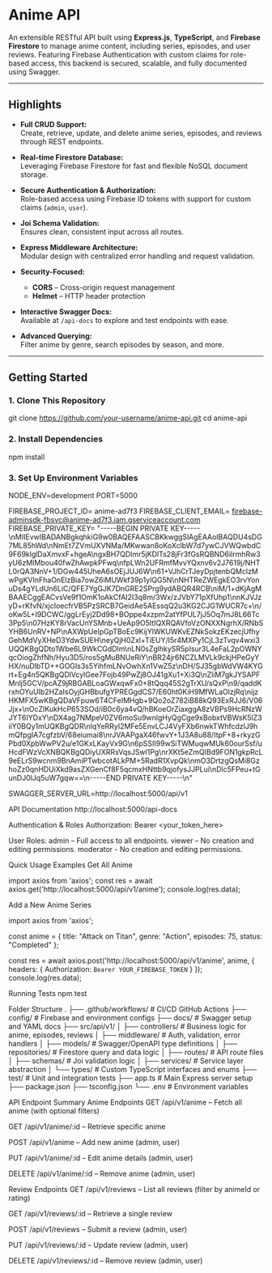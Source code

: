 #  Anime API

An extensible RESTful API built using **Express.js**, **TypeScript**, and **Firebase Firestore** to manage anime content, including series, episodes, and user reviews. Featuring Firebase Authentication with custom claims for role-based access, this backend is secured, scalable, and fully documented using Swagger.

---

##  Highlights

- **Full CRUD Support:**  
  Create, retrieve, update, and delete anime series, episodes, and reviews through REST endpoints.

- **Real-time Firestore Database:**  
  Leveraging Firebase Firestore for fast and flexible NoSQL document storage.

- **Secure Authentication & Authorization:**  
  Role-based access using Firebase ID tokens with support for custom claims (`admin`, `user`).

- **Joi Schema Validation:**  
  Ensures clean, consistent input across all routes.

- **Express Middleware Architecture:**  
  Modular design with centralized error handling and request validation.

- **Security-Focused:**  
  - **CORS** – Cross-origin request management  
  - **Helmet** – HTTP header protection

- **Interactive Swagger Docs:**  
  Available at `/api-docs` to explore and test endpoints with ease.

- **Advanced Querying:**  
  Filter anime by genre, search episodes by season, and more.

---

##  Getting Started

### 1. Clone This Repository
git clone https://github.com/your-username/anime-api.git
cd anime-api

### 2. Install Dependencies
npm install

### 3.  Set Up Environment Variables
NODE_ENV=development
PORT=5000

FIREBASE_PROJECT_ID= anime-ad7f3
FIREBASE_CLIENT_EMAIL= firebase-adminsdk-fbsvc@anime-ad7f3.iam.gserviceaccount.com
FIREBASE_PRIVATE_KEY= "-----BEGIN PRIVATE KEY-----\nMIIEvwIBADANBgkqhkiG9w0BAQEFAASCBKkwggSlAgEAAoIBAQDU4sDG7ML85hWd\nNmEt7ZVmUXVNMa/MKwwan8oKoXclbW7d7ywCJVWQwbdC9F69klglDaXmvxF+hgeA\ngxBH7QDImr5jKDlTs28jFr3fGsRQBND6ilrmhRw3yU6zMIMbou40fwZhAwpkPFwq\nfpLWn2UFRmfMvvYQxnv6v2J7619j/NHTL0rQA3NnV+1/DGw445UheA6sOEjJUJ6W\n61+VJhCrTJeyDpjtenbQMclzMwPgKVInFhaOnElzBia7owZ6iMUWkf39p1ylQG5N\nNHTReZWEgkEO3rvYonuDs4gYLdUn6LiC/QFE7YgGJK7DnGRE2SPrg9ydABQR4RCB\niM/1+dKjAgMBAAECggEACvsVe9f1OmK1oAkCfAI2I3q8m/3Wx/zJVbY71pXfUhp1\nnKJVJzyD+rKfvN/xjcIoecfrVB5PzSRCB7GeidAe5AEssqQ2u3KG2CJG1WUCR7c+\n/oKw5L+I9DCWC/ggLrEyj2Dd98+BOppe4xzpm2atYfPUL7jJ5Oq7mJ8L66Tc3Pp5\n07HzKY8rVacUnYSMnb+UeAp9O5ItIQXRQAVfoVzONXXNgrhX/RNbSYHB6UnRV+NP\nAXWpUeIpGpTBoEc9KijYlWKUWKvEZNkSokzEKzecjUfhyGehMdVyXHeD3YdwSUEH\neyQjH0Zxl+TiEUY/I5r4MXPy1CjL3zTvqv4wxi3UQQKBgQDto1Wbe6L9WkCGdDlm\nLN0sZglhkySR5pIsur3L4eFaL2pOWNYqcOiogZhfNh/Hyu3D5/ros5gMuBNUeRiY\nBR24jr6NCZLMVLk9ckjHPeGyYHX/nuDlbTD++GOGIs3s5YihfmLNvOwhXn1VwZ5z\nDH/SJ35gbWdVW4KYGrt+Eg4n5QKBgQDlVcylGee7Fojb49PwZj8OJ41gXu1+Xi3Q\nZliM7gkJYSAPFMnlj5GCV/pcAZ9jRBGABLoaGWxqwFx0+8tQqq45S2gTrXU/sQxP\n9/qaddKrxhOYuUIb2HZaIsOyjGHBbufgYPREGgdCS7/E60ht0KiH9MfWLaOlzjRq\nijzHKMFX5wKBgQDaVFpuw6T4CFeIMHgb+9Qo2oZ782iB88kQ93ExRJJ6/V06Jjx+\nOcZIKukHcP653SOd/iB0c6ya4vQ/hBKoeOrZiaxggA8zVBPs9HcRNzWJYT6IYDxY\nDX4ag7NMpeV0ZV6moSu9wnlgHyQgCge9xBobxtVBWsK5lZ3iiY0BQy1mUQKBgQDR\nlqYeRRyI2MFe5EnvLCJ4VyFXb6nwkTWhfcdzlJ9hmQfpgIA7cgfzbV/68eiumai8\nrJVAAPgaX46fwvY+1J3A8u88/ItpF+8+rkyzGPbd0XpbWwPV2u/e1GKxLKayVx9G\n6pSSII99wSiTWMuqwMUk60ourSsf/uHcdFWzVcXNBQKBgQDiyUXRRsVqsJSwl1Pg\nrXKt5eZmQIBd9FON1gkpRcL9eELrS9wcnm9BnAmiPTwbcotALkPM+5RadR1XvpQk\nmO3DrtzgQsMi8GzhoZz0qnHDUiXkd9asZXGenCf8F5qcmxHNttb9qjofysJJPLui\nDlc5FPeu+tGunDJ0lJq5uW7gqw==\n-----END PRIVATE KEY-----\n"


SWAGGER_SERVER_URL=http://localhost:5000/api/v1

API Documentation
http://localhost:5000/api-docs

Authentication & Roles
Authorization: Bearer <your_token_here>

User Roles:
admin – Full access to all endpoints. 
viewer – No creation and editing permissions.
moderator - No creation and editing permissions.

Quick Usage Examples
Get All Anime

import axios from 'axios';
const res = await axios.get('http://localhost:5000/api/v1/anime');
console.log(res.data);

Add a New Anime Series

import axios from 'axios';

const anime = {
  title: "Attack on Titan",
  genre: "Action",
  episodes: 75,
  status: "Completed"
};

const res = await axios.post('http://localhost:5000/api/v1/anime', anime, {
  headers: {
    Authorization: `Bearer YOUR_FIREBASE_TOKEN`
  }
});
console.log(res.data);

Running Tests
npm test

Folder Structure
.
├── .github/workflows/        # CI/CD GitHub Actions
├── config/                   # Firebase and environment configs
├── docs/                     # Swagger setup and YAML docs
├── src/api/v1/
│   ├── controllers/          # Business logic for anime, episodes, reviews
│   ├── middleware/           # Auth, validation, error handlers
│   ├── models/               # Swagger/OpenAPI type definitions
│   ├── repositories/         # Firestore query and data logic
│   ├── routes/               # API route files
│   ├── schemas/              # Joi validation logic
│   ├── services/             # Service layer abstraction
│   └── types/                # Custom TypeScript interfaces and enums
├── test/                     # Unit and integration tests
├── app.ts                    # Main Express server setup
├── package.json
├── tsconfig.json
└── .env                      # Environment variables

API Endpoint Summary
Anime Endpoints
GET /api/v1/anime – Fetch all anime (with optional filters)

GET /api/v1/anime/:id – Retrieve specific anime

POST /api/v1/anime – Add new anime (admin, user)

PUT /api/v1/anime/:id – Edit anime details (admin, user)

DELETE /api/v1/anime/:id – Remove anime (admin, user)

Review Endpoints
GET /api/v1/reviews – List all reviews (filter by animeId or rating)

GET /api/v1/reviews/:id – Retrieve a single review

POST /api/v1/reviews – Submit a review (admin, user)

PUT /api/v1/reviews/:id – Update review (admin, user)

DELETE /api/v1/reviews/:id – Remove review (admin, user)


